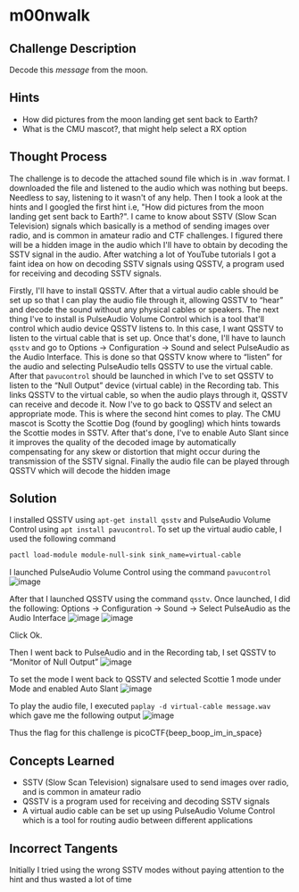 # m00nwalk

## Challenge Description

Decode this *message* from the moon.

## Hints

- How did pictures from the moon landing get sent back to Earth?
- What is the CMU mascot?, that might help select a RX option

## Thought Process

The challenge is to decode the attached sound file which is in .wav format. I downloaded the file and listened to the audio which was nothing but beeps. Needless to say, listening to it wasn't of any help. Then I took a look at the hints and I googled the first hint i.e, "How did pictures from the moon landing get sent back to Earth?". I came to know about SSTV (Slow Scan Television) signals which basically is a method of sending images over radio, and is common in amateur radio and CTF challenges. I figured there will be a hidden image in the audio which I'll have to obtain by decoding the SSTV signal in the audio. After watching a lot of YouTube tutorials I got a faint idea on how on decoding SSTV signals using QSSTV, a program used for receiving and decoding SSTV signals. 

Firstly, I'll have to install QSSTV. After that a virtual audio cable should be set up so that I can play the audio file through it, allowing QSSTV to “hear” and decode the sound without any physical cables or speakers. The next thing I've to install is PulseAudio Volume Control which is a tool that'll control which audio device QSSTV listens to. In this case, I want QSSTV to listen to the virtual cable that is set up. Once that's done, I'll have to launch `qsstv` and go to Options → Configuration → Sound and select PulseAudio as the Audio Interface. This is done so that QSSTV know where to “listen” for the audio and selecting PulseAudio tells QSSTV to use the virtual cable. After that `pavucontrol` should be launched in which I've to set QSSTV to listen to the “Null Output” device (virtual cable) in the Recording tab. This links QSSTV to the virtual cable, so when the audio plays through it, QSSTV can receive and decode it. Now I've to go back to QSSTV and select an appropriate mode. This is where the second hint comes to play. The CMU mascot is Scotty the Scottie Dog (found by googling) which hints towards the Scottie modes in SSTV. After that's done, I've to enable Auto Slant since it improves the quality of the decoded image by automatically compensating for any skew or distortion that might occur during the transmission of the SSTV signal. Finally the audio file can be played through QSSTV which will decode the hidden image

## Solution

I installed QSSTV using `apt-get install qsstv` and PulseAudio Volume Control using `apt install pavucontrol`.
To set up the virtual audio cable, I used the following command
```bash
pactl load-module module-null-sink sink_name=virtual-cable
```

I launched PulseAudio Volume Control using the command `pavucontrol`
![image](https://github.com/user-attachments/assets/8918f9d9-5a84-489c-b5f3-5b697196a357)

After that I launched QSSTV using the command `qsstv`. Once launched, I did the following: Options → Configuration → Sound → Select PulseAudio as the Audio Interface
![image](https://github.com/user-attachments/assets/420b7d4c-e3a8-4f15-884a-2192593c6e14)
![image](https://github.com/user-attachments/assets/f6e308a5-97b0-4331-bb98-5b87222c2d51)

Click Ok.

Then I went back to PulseAudio and in the Recording tab, I set QSSTV to  “Monitor of Null Output”
![image](https://github.com/user-attachments/assets/f30df8c4-66b8-444a-8209-1f34a6122beb)

To set the mode I went back to QSSTV and selected Scottie 1 mode under Mode and enabled Auto Slant
![image](https://github.com/user-attachments/assets/085cfece-bfe5-4058-b0dd-06b03fdaa72d)

To play the audio file, I executed `paplay -d virtual-cable message.wav` which gave me the following output
![image](https://github.com/user-attachments/assets/ec3873be-a6f8-45d1-a6fe-5971dc0bb7d3)

Thus the flag for this challenge is picoCTF{beep_boop_im_in_space}

## Concepts Learned

- SSTV (Slow Scan Television) signalsare used to send images over radio, and is common in amateur radio 
- QSSTV is a program used for receiving and decoding SSTV signals
- A virtual audio cable can be set up using PulseAudio Volume Control which is a tool for routing audio between different applications

## Incorrect Tangents

Initially I tried using the wrong SSTV modes without paying attention to the hint and thus wasted a lot of time
